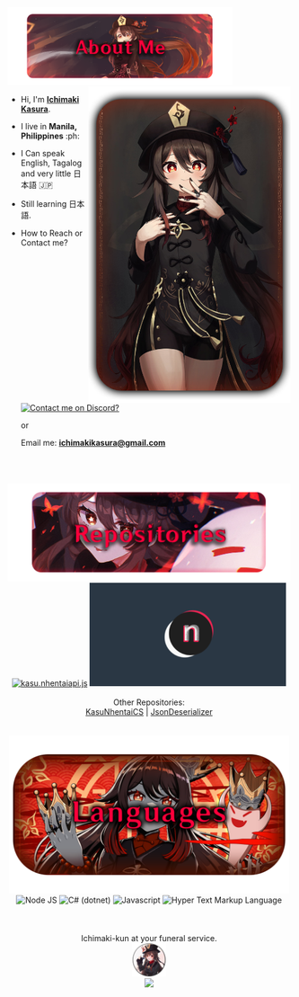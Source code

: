 <img src="./img/About Me.png" width="400">
<img src="./img/77th Director.png" width="360" align="right">

- Hi, I'm [**Ichimaki Kasura**](https://github.com/IchimakiKasura).

- I live in **Manila, Philippines** :ph:

- I Can speak English, Tagalog and very little 日本語 :jp:

- Still learning 日本語.

- How to Reach or Contact me?

  <a href="https://discord.com/users/716593062217908274"><img src="https://discord.c99.nl/widget/theme-3/716593062217908274.png" width="400" title="Contact me on Discord?"></a>

    or

  Email me: **ichimakikasura@gmail.com**
</br>
</br>
</br>
<div align="center">
<img src="./img/Repositories.png" width="600">
<a href="https://ichimakikasura.github.io/kasu.nhentaiapi.js/"><img src="https://ichimakikasura.github.io/kasu.nhentaiapi.js/other/previewLink.png" width="350" title="kasu.nhentaiapi.js"></a>
<a href="https://github.com/akomi-dev/NHentai-App/"><img src="./img/NhentaiApp.png" width="350" title="NhentaiApp [Unofficial]"></a>
</br>
</br>
Other Repositories:
</br>
<a href="https://github.com/IchimakiKasura/kasu.nhentaiapi.cs" title="kasu.nhentaiapi.cs">KasuNhentaiCS<a>
|
<a href="https://github.com/IchimakiKasura/kasu.nhentaiapi.cs/tree/main/kasuNhentaiCS.json" title="KasuNhentaiCS.json">JsonDeserializer<a>
</br>
</br>
</br>
<img src="./img/Languages.png" width="500"><br>
<img src="https://cdn.freebiesupply.com/logos/large/2x/nodejs-icon-logo-png-transparent.png" width="100" title="Node JS">
<img src="https://seeklogo.com/images/C/c-sharp-c-logo-02F17714BA-seeklogo.com.png" width="100" title="C# (dotnet)">
<img src="https://brandslogos.com/wp-content/uploads/images/large/javascript-logo.png" width="100" title="Javascript">
<img src="https://www.w3.org/html/logo/downloads/HTML5_Badge_512.png" width="100" title="Hyper Text Markup Language">
</br>
</br>
</br>
</br>
Ichimaki-kun at your funeral service.
</br>
<img src="./img/Profile Picture.png" title="Hutao at your funeral Service" height="60"/>
</br>
<img src="https://komarev.com/ghpvc/?username=IchimakiKasura&color=ff69b4">
</div>

